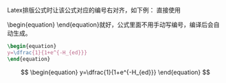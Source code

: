 Latex排版公式时让该公式对应的编号右对齐，如下例：
直接使用

\begin{equation} \end{equation}就好，公式里面不用手动写编号，编译后会自动生成。

```latex
\begin{equation}
y=\dfrac{1}{1+e^{-H_{ed}}}
\end{equation}
```
$$
\begin{equation}
y=\dfrac{1}{1+e^{-H_{ed}}}
\end{equation}
$$